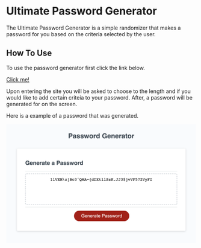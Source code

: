 # Ultimate Password Generator

The Ultimate Password Generator is a simple randomizer that makes a password for you based on the criteria selected by the user.

## How To Use

To use the password generator first click the link below.

[Click me!](https://e-albert.github.io/ultimate-password-generator/)

Upon entering the site you will be asked to choose to the length and if you would like to add certain criteia to your password. After, a password will be generated for on the screen.

Here is a example of a password that was generated.

![Screenshot of website](/assets/ScreenshotOfWebsite.png)
 
